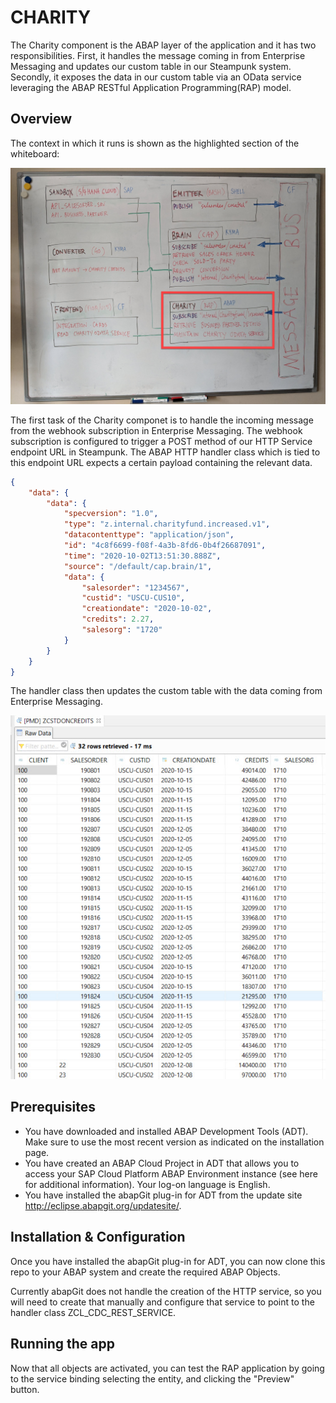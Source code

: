 # CHARITY

The Charity component is the ABAP layer of the application and it has two responsibilities. First, it handles the message coming in from Enterprise Messaging and updates our custom table in our Steampunk system.  Secondly, it exposes the data in our custom table via an OData service leveraging the ABAP RESTful Application Programming(RAP) model.

## Overview

The context in which it runs is shown as the highlighted section of the whiteboard:

![whiteboard, with CHARITY highlighted](./images/whiteboard-charity.jpg)

The first task of the Charity componet is to handle the incoming message from the webhook subscription in Enterprise Messaging. The webhook subscription is configured to trigger a POST method of our HTTP Service endpoint URL in Steampunk. The ABAP HTTP handler class which is tied to this endpoint URL expects a certain payload containing the relevant data. 

```json
{
    "data": {
        "data": {
            "specversion": "1.0",
            "type": "z.internal.charityfund.increased.v1",
            "datacontenttype": "application/json",
            "id": "4c8f6699-f08f-4a3b-8fd6-0b4f26687091",
            "time": "2020-10-02T13:51:30.888Z",
            "source": "/default/cap.brain/1",
            "data": {
                "salesorder": "1234567",
                "custid": "USCU-CUS10",
                "creationdate": "2020-10-02",
                "credits": 2.27,
                "salesorg": "1720"
            }
        }
    }
}

```

The handler class then updates the custom table with the data coming from Enterprise Messaging.

![Data Preview](./images/datapreview.jpg)

## Prerequisites

* You have downloaded and installed ABAP Development Tools (ADT). Make sure to use the most recent version as indicated on the installation page.
* You have created an ABAP Cloud Project in ADT that allows you to access your SAP Cloud Platform ABAP Environment instance (see here for additional information). Your log-on language is English.
* You have installed the abapGit plug-in for ADT from the update site http://eclipse.abapgit.org/updatesite/.

## Installation & Configuration

Once you have installed the abapGit plug-in for ADT, you can now clone this repo to your ABAP system and create the required ABAP Objects.  

Currently abapGit does not handle the creation of the HTTP service, so you will need to create that manually and configure that service to point to the handler class ZCL_CDC_REST_SERVICE.

## Running the app

Now that all objects are activated, you can test the RAP application by going to the service binding selecting the entity, and clicking the "Preview" button. 


